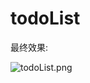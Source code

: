 # todoList

最终效果:

![todoList.png](http://upload-images.jianshu.io/upload_images/4273576-1b655f39d8039875.png?imageMogr2/auto-orient/strip%7CimageView2/2/w/1240)